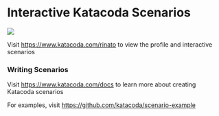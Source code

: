 # Interactive Katacoda Scenarios

[![](http://shields.katacoda.com/katacoda/rinato/count.svg)](https://www.katacoda.com/rinato "Get your profile on Katacoda.com")

Visit https://www.katacoda.com/rinato to view the profile and interactive scenarios

### Writing Scenarios
Visit https://www.katacoda.com/docs to learn more about creating Katacoda scenarios

For examples, visit https://github.com/katacoda/scenario-example
